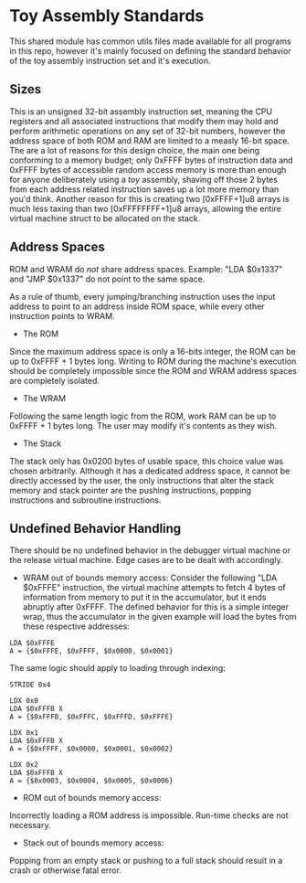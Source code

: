 # Toy Assembly Standards
This shared module has common utils files made available for all programs in this repo, however it's mainly focused on defining the standard behavior of the toy assembly instruction set and it's execution.

## Sizes
This is an unsigned 32-bit assembly instruction set, meaning the CPU registers and all associated instructions that modify them may hold and perform arithmetic operations on any set of 32-bit numbers, however the address space of both ROM and RAM are limited to a measly 16-bit space. The are a lot of reasons for this design choice, the main one being conforming to a memory budget; only 0xFFFF bytes of instruction data and 0xFFFF bytes of accessible random access memory is more than enough for anyone deliberately using a *toy* assembly, shaving off those 2 bytes from each address related instruction saves up a lot more memory than you'd think. Another reason for this is creating two [0xFFFF+1]u8 arrays is much less taxing than two [0xFFFFFFFF+1]u8 arrays, allowing the entire virtual machine struct to be allocated on the stack.

## Address Spaces
ROM and WRAM do *not* share address spaces. Example: "LDA $0x1337" and "JMP $0x1337" do not point to the same space.

As a rule of thumb, every jumping/branching instruction uses the input address to point to an address inside ROM space, while every other instruction points to WRAM.

* The ROM

Since the maximum address space is only a 16-bits integer, the ROM can be up to 0xFFFF + 1 bytes long. Writing to ROM during the machine's execution should be completely impossible since the ROM and WRAM address spaces are completely isolated.

* The WRAM

Following the same length logic from the ROM, work RAM can be up to 0xFFFF + 1 bytes long. The user may modify it's contents as they wish.

* The Stack

The stack only has 0x0200 bytes of usable space, this choice value was chosen arbitrarily. Although it has a dedicated address space, it cannot be directly accessed by the user, the only instructions that alter the stack memory and stack pointer are the pushing instructions, popping instructions and subroutine instructions.

## Undefined Behavior Handling
There should be no undefined behavior in the debugger virtual machine or the release virtual machine. Edge cases are to be dealt with accordingly.

* WRAM out of bounds memory access:
Consider the following "LDA $0xFFFE" instruction, the virtual machine attempts to fetch 4 bytes of information from memory to put it in the accumulator, but it ends abruptly after 0xFFFF. The defined behavior for this is a simple integer wrap, thus the accumulator in the given example will load the bytes from these respective addresses:
```
LDA $0xFFFE
A = {$0xFFFE, $0xFFFF, $0x0000, $0x0001}
```

The same logic should apply to loading through indexing:
```
STRIDE 0x4

LDX 0x0
LDA $0xFFFB X
A = {$0xFFFB, $0xFFFC, $0xFFFD, $0xFFFE}

LDX 0x1
LDA $0xFFFB X
A = {$0xFFFF, $0x0000, $0x0001, $0x0002}

LDX 0x2
LDA $0xFFFB X
A = {$0x0003, $0x0004, $0x0005, $0x0006}
```

* ROM out of bounds memory access:

Incorrectly loading a ROM address is impossible. Run-time checks are not necessary.

* Stack out of bounds memory access:

Popping from an empty stack or pushing to a full stack should result in a crash or otherwise fatal error.

